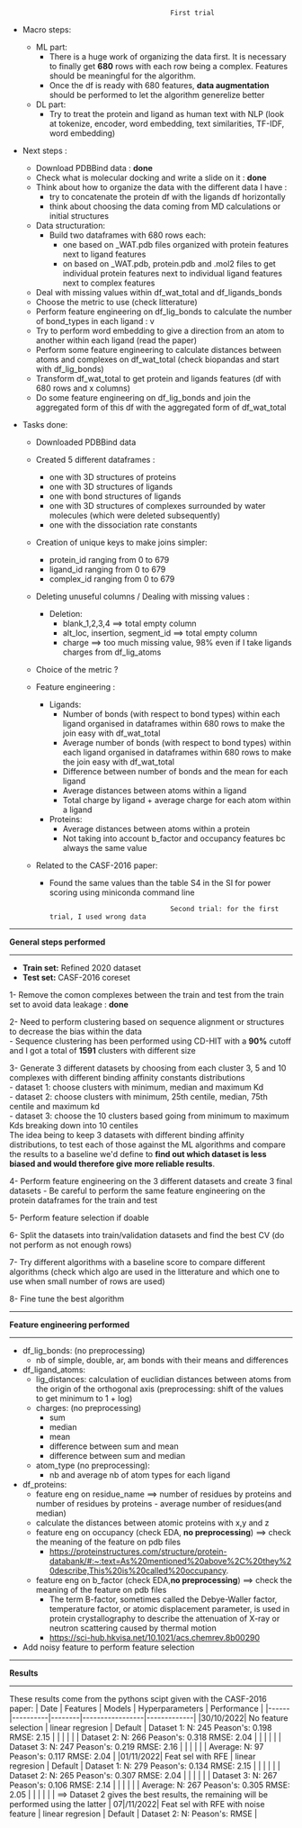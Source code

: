                                             First trial
- Macro steps:
    - ML part: 
        - There is a huge work of organizing the data first. It is necessary to finally get **680** rows with each row being a complex. Features should be meaningful for the algorithm.
        - Once the df is ready with 680 features, **data augmentation** should be performed to let the algorithm generelize better
    - DL part: 
        - Try to treat the protein and ligand as human text with NLP (look at tokenize, encoder, word embedding, text similarities, TF-IDF, word embedding)


- Next steps : 
    - Download PDBBind data : **done** 
    - Check what is molecular docking and write a slide on it : **done**
    - Think about how to organize the data with the different data I have : 
        - try to concatenate the protein df with the ligands df horizontally 
        - think about choosing the data coming from MD calculations or initial structures 
    - Data structuration: 
        - Build two dataframes with 680 rows each: 
            - one based on _WAT.pdb files organized with protein features next to ligand features 
            - on based on _WAT.pdb, protein.pdb and .mol2 files to get individual protein features next to individual ligand features next to complex features 
    - Deal with missing values within df_wat_total and df_ligands_bonds 
    - Choose the metric to use (check litterature)
    - Perform feature engineering on df_lig_bonds to calculate the number of bond_types in each ligand : v 
    - Try to perform word embedding to give a direction from an atom to another within each ligand (read the paper)
    - Perform some feature engineering to calculate distances between atoms and complexes on df_wat_total (check biopandas and start with df_lig_bonds) 
    - Transform df_wat_total to get protein and ligands features (df with 680 rows and x columns)
    - Do some feature engineering on df_lig_bonds and join the aggregated form of this df with the aggregated form of df_wat_total 


- Tasks done: 
    - Downloaded PDBBind data 
    - Created 5 different dataframes : 
        - one with 3D structures of proteins 
        - one with 3D structures of ligands 
        - one with bond structures of ligands 
        - one with 3D structures of complexes surrounded by water molecules (which were deleted subsequently)
        - one with the dissociation rate constants 
    - Creation of unique keys to make joins simpler: 
        - protein_id ranging from 0 to 679 
        - ligand_id ranging from 0 to 679 
        - complex_id ranging from 0 to 679 
    - Deleting unuseful columns / Dealing with missing values : 
        - Deletion: 
            - blank_1,2,3,4 ==> total empty column 
            - alt_loc, insertion, segment_id ==> total empty column
            - charge ==> too much missing value, 98% even if I take ligands charges from df_lig_atoms 
    - Choice of the metric ? 
    - Feature engineering : 
        - Ligands:
            - Number of bonds (with respect to bond types) within each ligand organised in dataframes within 680 rows to make the join easy with df_wat_total 
            - Average number of bonds (with respect to bond types) within each ligand organised in dataframes within 680 rows to make the join easy with df_wat_total 
            - Difference between number of bonds and the mean for each ligand 
            - Average distances between atoms within a ligand
            - Total charge by ligand + average charge for each atom within a ligand 
        - Proteins: 
            - Average distances between atoms within a protein
            - Not taking into account b_factor and occupancy features bc always the same value

    - Related to the CASF-2016 paper:
        - Found the same values than the table S4 in the SI for power scoring using miniconda command line 



                                            Second trial: for the first trial, I used wrong data 


*****************************************************************************************************************************************
**General steps performed**
*****************************************************************************************************************************************
- **Train set:** Refined 2020 dataset 
- **Test set:** CASF-2016 coreset

1- Remove the comon complexes between the train and test from the train set to avoid data leakage : **done**

2- Need to perform clustering based on sequence alignment or structures to decrease the bias within the data \
    - Sequence clustering has been performed using CD-HIT with a **90%** cutoff and I got a total of **1591** clusters with different size 

3- Generate 3 different datasets by choosing from each cluster 3, 5 and 10 complexes with different binding affinity constants distributions \
    - dataset 1: choose clusters with minimum, median and maximum Kd \
    - dataset 2: choose clusters with minimum, 25th centile, median, 75th centile and maximum kd \
    - dataset 3: choose the 10 clusters based going from minimum to maximum Kds breaking down into 10 centiles \
The idea being to keep 3 datasets with different binding affinity distributions, to test each of those against the ML algorithms and compare the results to a baseline we'd define to **find out which dataset is less biased and would therefore give more reliable results**.

4- Perform feature engineering on the 3 different datasets and create 3 final datasets 
    - Be careful to perform the same feature engineering on the protein dataframes for the train and test 

5- Perform feature selection if doable 

6- Split the datasets into train/validation datasets and find the best CV (do not perform as not enough rows)

7- Try different algorithms with a baseline score to compare different algorithms (check which algo are used in the litterature and which 
one to use when small number of rows are used)

8- Fine tune the best algorithm 

*********************************************************************************************************************************
**Feature engineering performed** 
*********************************************************************************************************************************
- df_lig_bonds: (no preprocessing)
    - nb of simple, double, ar, am bonds with their means and differences
- df_ligand_atoms:
    - lig_distances: calculation of euclidian distances between atoms from the origin of the orthogonal axis (preprocessing: shift of the values to get minimum to 1 + log)
    - charges: (no preprocessing)
        - sum 
        - median 
        - mean 
        - difference between sum and mean 
        - difference between sum and median 
    - atom_type (no preprocessing): 
        - nb and average nb of atom types for each ligand 
- df_proteins:
    - feature eng on residue_name ==> number of residues by proteins and number of residues by proteins - average number of residues(and median)
    - calculate the distances between atomic proteins with x,y and z 
    - feature eng on occupancy (check EDA, **no preprocessing**) ==> check the meaning of the feature on pdb files
        - https://proteinstructures.com/structure/protein-databank/#:~:text=As%20mentioned%20above%2C%20they%20describe,This%20is%20called%20occupancy. 
    - feature eng on b_factor (check EDA,**no preprocessing**) ==> check the meaning of the feature on pdb files 
        - The term B-factor, sometimes called the Debye-Waller factor, temperature factor, or atomic displacement parameter, is used in protein crystallography to describe the attenuation of X-ray or neutron scattering caused by thermal motion
        - https://sci-hub.hkvisa.net/10.1021/acs.chemrev.8b00290
- Add noisy feature to perform feature selection 
*********************************************************************************************************************************
**Results** 
*********************************************************************************************************************************
These results come from the pythons scipt given with the CASF-2016 paper: 
| Date | Features | Models | Hyperparameters | Performance |
|------|----------|--------|-----------------|-------------|
|30/10/2022| No feature selection | linear regresion | Default | Dataset 1: N: 245 Peason's: 0.198 RMSE: 2.15 |
| |  |  |  | Dataset 2: N: 266 Peason's: 0.318 RMSE: 2.04 |
| |  |  |  | Dataset 3: N: 247 Peason's: 0.219 RMSE: 2.16 |
| |  |  |  | Average: N: 97 Peason's: 0.117 RMSE: 2.04 |
|01/11/2022| Feat sel with RFE | linear regresion | Default | Dataset 1: N: 279 Peason's: 0.134 RMSE: 2.15 |
| |  |  |  | Dataset 2: N: 265 Peason's: 0.307 RMSE: 2.04 |
| |  |  |  | Dataset 3: N: 267 Peason's: 0.106 RMSE: 2.14 |
| |  |  |  | Average: N: 267 Peason's: 0.305 RMSE: 2.05 |
| |  |  |  | ==> Dataset 2 gives the best results, the remaining will be performed using the latter |
07|/11/2022| Feat sel with RFE with noise feature | linear regresion | Default | Dataset 2: N:  Peason's:  RMSE |